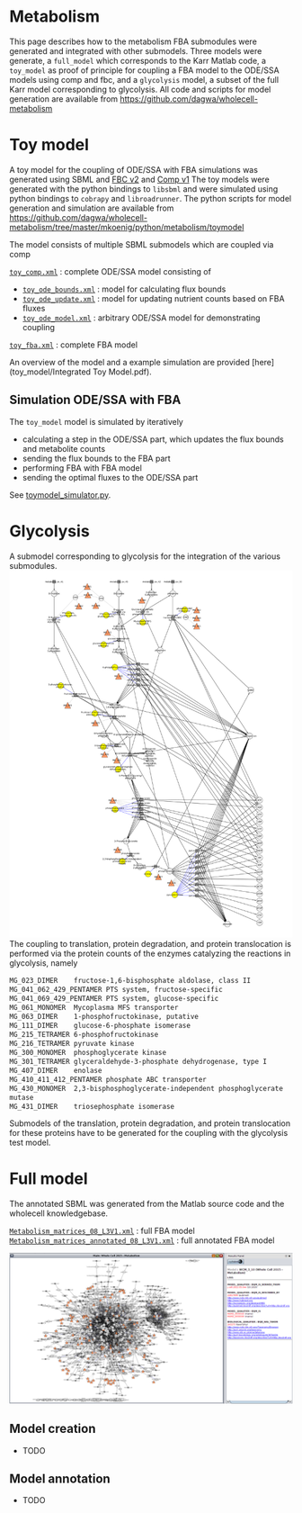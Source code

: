 # Metabolism
This page describes how to the metabolism FBA submodules were generated and integrated with other submodels.
Three models were generate, a `full_model` which corresponds to the Karr Matlab code, a `toy_model` as proof of principle for coupling a FBA model to the ODE/SSA models using comp and fbc, and a `glycolysis` model, a subset of the full Karr model corresponding to glycolysis. 
All code and scripts for model generation are available from https://github.com/dagwa/wholecell-metabolism  

# Toy model
A toy model for the coupling of ODE/SSA with FBA simulations was generated using SBML and [FBC v2](http://co.mbine.org/specifications/sbml.level-3.version-1.fbc.version-2.release-1) and [Comp v1](http://co.mbine.org/specifications/sbml.level-3.version-1.comp.version-1.release-3) The toy models were generated with the python bindings to `libsbml` and were simulated using python bindings to `cobrapy` and `libroadrunner`. The python scripts for model generation and simulation are available from https://github.com/dagwa/wholecell-metabolism/tree/master/mkoenig/python/metabolism/toymodel

The model consists of multiple SBML submodels which are coupled via comp

[`toy_comp.xml`](toy_model/toy_comp.xml) : complete ODE/SSA model consisting of  
* [`toy_ode_bounds.xml`](toy_model/toy_ode_bounds.xml) : model for calculating flux bounds
* [`toy_ode_update.xml`](toy_model/toy_ode_update.xml) : model for updating nutrient counts based on FBA fluxes
* [`toy_ode_model.xml`](toy_model/toy_ode_model.xml) : arbitrary ODE/SSA model for demonstrating coupling

[`toy_fba.xml`](toy_model/toy_fba.xml)  : complete FBA model

An overview of the model and a example simulation are provided [here](toy_model/Integrated Toy Model.pdf).

## Simulation ODE/SSA with FBA
The `toy_model` model is simulated by iteratively 
* calculating a step in the ODE/SSA part, which updates the flux bounds and metabolite counts
* sending the flux bounds to the FBA part
* performing FBA with FBA model
* sending the optimal fluxes to the ODE/SSA part

See [toymodel_simulator.py](https://github.com/dagwa/wholecell-metabolism/blob/master/mkoenig/python/metabolism/toymodel/toymodel_simulator.py).

# Glycolysis
A submodel corresponding to glycolysis for the integration of the various submodules. 
![Figure with cy3sbml](glycolysis/glycolysis_v02.png)
The coupling to translation, protein degradation, and protein translocation is performed via the protein counts of the enzymes catalyzing the reactions in glycolysis, namely
```
MG_023_DIMER	fructose-1,6-bisphosphate aldolase, class II
MG_041_062_429_PENTAMER	PTS system, fructose-specific
MG_041_069_429_PENTAMER	PTS system, glucose-specific
MG_061_MONOMER	Mycoplasma MFS transporter
MG_063_DIMER	1-phosphofructokinase, putative
MG_111_DIMER	glucose-6-phosphate isomerase
MG_215_TETRAMER	6-phosphofructokinase
MG_216_TETRAMER	pyruvate kinase
MG_300_MONOMER	phosphoglycerate kinase
MG_301_TETRAMER	glyceraldehyde-3-phosphate dehydrogenase, type I
MG_407_DIMER	enolase
MG_410_411_412_PENTAMER	phosphate ABC transporter
MG_430_MONOMER	2,3-bisphosphoglycerate-independent phosphoglycerate mutase
MG_431_DIMER	triosephosphate isomerase
```
Submodels of the translation, protein degradation, and protein translocation for these proteins have to be generated for the coupling with the glycolysis test model.

# Full model
The annotated SBML was generated from the Matlab source code and the wholecell knowledgebase.

[`Metabolism_matrices_08_L3V1.xml`](full_model/Metabolism_matrices_08_L3V1.xml) : full FBA model  
[`Metabolism_matrices_annotated_08_L3V1.xml`](full_model/Metabolism_matrices_annotated_08_L3V1.xml) : full annotated FBA model

![Figure with cy3sbml](full_model/Metabolism_matrices_annotated_08_L3V1.png)

## Model creation
* TODO
 
## Model annotation
* TODO
